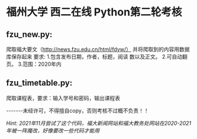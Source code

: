 # 福州大学 西二在线 Python第⼆轮考核
## fzu_new.py:
爬取福⼤要⽂（http://news.fzu.edu.cn/html/fdyw/）  并将爬取到的内容⽤数据库保存起来 
要求:  1.包含发布⽇期，作者，标题，阅读 数以及正⽂。 
       2.可⾃动翻⻚。 
       3.范围：2020年内

## fzu_timetable.py:
爬取课程表，要求：输⼊学号和密码，输出课程表

-------未经许可，不得擅自copy，否则考核不过概不负责！！

_Hint: 2021年11月尝试了这个代码，福大新闻网站和福大教务处网站在2020-2021年被一阵魔改，好像要改一些代码才能用_



